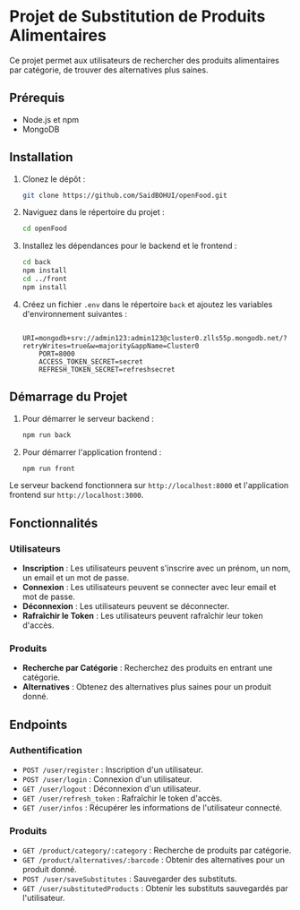 # Projet de Substitution de Produits Alimentaires

Ce projet permet aux utilisateurs de rechercher des produits alimentaires  par catégorie, de trouver des alternatives plus saines.

## Prérequis

- Node.js et npm
- MongoDB

## Installation

1. Clonez le dépôt :
    ```bash
    git clone https://github.com/SaidBOHUI/openFood.git
    ```

2. Naviguez dans le répertoire du projet :
    ```bash
    cd openFood
    ```

3. Installez les dépendances pour le backend et le frontend :
    ```bash
    cd back
    npm install
    cd ../front
    npm install
    ```

4. Créez un fichier `.env` dans le répertoire `back` et ajoutez les variables d'environnement suivantes :
    ```env
        URI=mongodb+srv://admin123:admin123@cluster0.zlls55p.mongodb.net/?retryWrites=true&w=majority&appName=Cluster0
        PORT=8000
        ACCESS_TOKEN_SECRET=secret
        REFRESH_TOKEN_SECRET=refreshsecret
    ```

## Démarrage du Projet

1. Pour démarrer le serveur backend :
    ```bash
    npm run back
    ```

2. Pour démarrer l'application frontend :
    ```bash
    npm run front
    ```

Le serveur backend fonctionnera sur `http://localhost:8000` et l'application frontend sur `http://localhost:3000`.

## Fonctionnalités

### Utilisateurs

- **Inscription** : Les utilisateurs peuvent s'inscrire avec un prénom, un nom, un email et un mot de passe.
- **Connexion** : Les utilisateurs peuvent se connecter avec leur email et mot de passe.
- **Déconnexion** : Les utilisateurs peuvent se déconnecter.
- **Rafraîchir le Token** : Les utilisateurs peuvent rafraîchir leur token d'accès.

### Produits

- **Recherche par Catégorie** : Recherchez des produits en entrant une catégorie.
- **Alternatives** : Obtenez des alternatives plus saines pour un produit donné.

## Endpoints

### Authentification

- `POST /user/register` : Inscription d'un utilisateur.
- `POST /user/login` : Connexion d'un utilisateur.
- `GET /user/logout` : Déconnexion d'un utilisateur.
- `GET /user/refresh_token` : Rafraîchir le token d'accès.
- `GET /user/infos` : Récupérer les informations de l'utilisateur connecté.

### Produits

- `GET /product/category/:category` : Recherche de produits par catégorie.
- `GET /product/alternatives/:barcode` : Obtenir des alternatives pour un produit donné.
- `POST /user/saveSubstitutes` : Sauvegarder des substituts.
- `GET /user/substitutedProducts` : Obtenir les substituts sauvegardés par l'utilisateur.